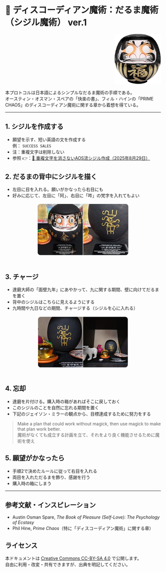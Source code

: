 # 🍏 ディスコーディアン魔術：だるま魔術 （シジル魔術） ver.1　

<div align="right">
<img src="daruma_black.jpg" width="150"><br>
</div>

本プロトコルは日本語によるシンプルなだるま魔術の手順である。  
オースティン・オスマン・スペアの「快楽の書」、フィル・ハインの「PRIME CHAOS」のディスコーディアン魔術に関する章から着想を得ている。  

---

## 1. シジルを作成する
- 願望を示す、短い英語の文を作成する  
  例： `SUCCESS SALES`
- 注：重複文字は削除しない  
- 参照 👉：[🍏 重複文字を消さないAOS流シジル作成（2025年8月29日）](https://github.com/ravensgate-tux/sigil_duplicates/blob/main/README.md)

## 2. だるまの背中にシジルを描く
- 左目に目を入れる。願いがかなったら右目にも
- 好みに応じて、左目に「阿」、右目に「吽」の梵字を入れてもよい

<div align="center">
<img src="daruma-sigil-ex00.png" width="300">
</div>
<br>

## 3. チャージ
- 達磨大師の「面壁九年」にあやかって、九に関する期間、壁に向けてだるまを置く
- 背中のシジルはこちらに見えるようにする
- 九時間や九日などの期間、チャージする（シジルを心に入れる）

<div align="center">
<img src="daruma-sigil-ex01.png" width="300">
</div>
<br>

## 4. 忘却
- 達磨を片付ける。購入時の箱があればそこに戻しておく
- このシジルのことを自然に忘れる期間を置く
- 下記のジェイソン・ミラーの観点から、目標達成するために努力をする

> Make a plan that could work without magick, then use magick to make that plan work better.<br>
> 魔術がなくても成立する計画を立て、それをより良く機能させるために魔術を使え

## 5. 願望がかなったら
- 手順2で決めたルールに従って右目を入れる
- 両目を入れただるまを飾り、感謝を行う
- 購入時の箱にしまう

---

## 参考文献・インスピレーション
- Austin Osman Spare, *The Book of Pleasure (Self-Love): The Psychology of Ecstasy*  
- Phil Hine, *Prime Chaos*（特に「ディスコーディアン魔術」に関する章）  

## ライセンス
本ドキュメントは [Creative Commons CC-BY-SA 4.0](https://creativecommons.org/licenses/by-sa/4.0/deed.ja) で公開します。  
自由に利用・改変・共有できますが、出典を明記してください。  
